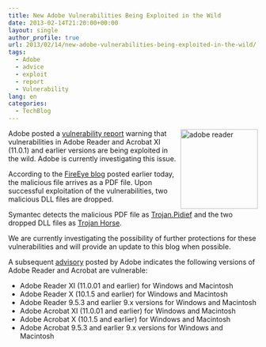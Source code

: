 ```yaml
---
title: New Adobe Vulnerabilities Being Exploited in the Wild
date: 2013-02-14T21:20:00+00:00
layout: single
author_profile: true
url: 2013/02/14/new-adobe-vulnerabilities-being-exploited-in-the-wild/
tags:
  - Adobe
  - advice
  - exploit
  - report
  - Vulnerability
lang: en
categories: 
  - TechBlog
---
```

<a href="http://lh5.ggpht.com/-otQzf_U6G6Q/UR1OFgU5RTI/AAAAAAAAHwg/7N4Pyc1bSnA/s1600-h/adobe%252520reader%25255B6%25255D.jpg" target="_blank"><img title="adobe reader" border="0" alt="adobe reader" align="right" src="http://lh6.ggpht.com/-TS-def5Mp4I/UR1OHo6ClgI/AAAAAAAAHwo/L5mfaL8I6UU/adobe%252520reader_thumb%25255B4%25255D.jpg?imgmax=800" width="156" height="161" /></a>Adobe posted a [vulnerability report](http://blogs.adobe.com/psirt/2013/02/adobe-reader-and-acrobat-vulnerability-report.html) warning that vulnerabilities in Adobe Reader and Acrobat XI (11.0.1) and earlier versions are being exploited in the wild. Adobe is currently investigating this issue. 

According to the [FireEye blog](http://blog.fireeye.com/research/2013/02/in-turn-its-pdf-time.html) posted earlier today, the malicious file arrives as a PDF file. Upon successful exploitation of the vulnerabilities, two malicious DLL files are dropped. 

Symantec detects the malicious PDF file as [Trojan.Pidief](http://www.symantec.com/security_response/writeup.jsp?docid=2009-121708-1022-99) and the two dropped DLL files as [Trojan Horse](http://www.symantec.com/security_response/writeup.jsp?docid=2004-021914-2822-99). 

We are currently investigating the possibility of further protections for these vulnerabilities and will provide an update to this blog when possible. 

A subsequent [advisory](http://www.adobe.com/support/security/advisories/apsa13-02.html) posted by Adobe indicates the following versions of Adobe Reader and Acrobat are vulnerable: 

  * Adobe Reader XI (11.0.01 and earlier) for Windows and Macintosh 
  * Adobe Reader X (10.1.5 and earlier) for Windows and Macintosh 
  * Adobe Reader 9.5.3 and earlier 9.x versions for Windows and Macintosh 
  * Adobe Acrobat XI (11.0.01 and earlier) for Windows and Macintosh 
  * Adobe Acrobat X (10.1.5 and earlier) for Windows and Macintosh 
  * Adobe Acrobat 9.5.3 and earlier 9.x versions for Windows and Macintosh